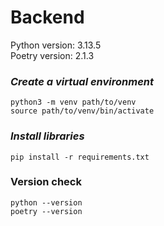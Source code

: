 # Backend
Python version: 3.13.5  
Poetry version: 2.1.3  

### _Create a virtual environment_
`python3 -m venv path/to/venv`  
`source path/to/venv/bin/activate`

### _Install libraries_
`pip install -r requirements.txt`

### Version check
`python --version`  
`poetry --version`


